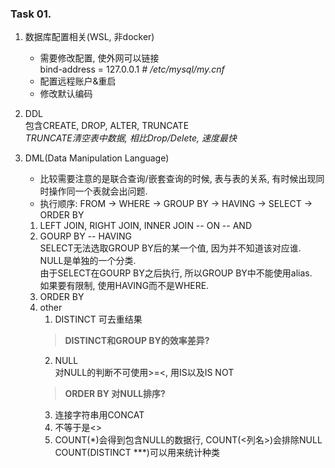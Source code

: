 ### Task 01.  
1. 数据库配置相关(WSL, 非docker)  
	- 需要修改配置, 使外网可以链接  
	bind-address = 127.0.0.1  *# /etc/mysql/my.cnf*   
	- 配置远程账户\&重启  
    - 修改默认编码  

2. DDL  
	包含CREATE, DROP, ALTER, TRUNCATE  
	*TRUNCATE清空表中数据, 相比Drop/Delete, 速度最快*

3. DML(Data Manipulation Language)  
	- 比较需要注意的是联合查询/嵌套查询的时候, 表与表的关系, 有时候出现同时操作同一个表就会出问题.  
	- 执行顺序: FROM -> WHERE -> GROUP BY -> HAVING -> SELECT -> ORDER BY  
	1. LEFT JOIN, RIGHT JOIN, INNER JOIN -- ON -- AND  
	2. GOURP BY  -- HAVING   
	SELECT无法选取GROUP BY后的某一个值, 因为并不知道该对应谁.  
	NULL是单独的一个分类.  
	由于SELECT在GOURP BY之后执行, 所以GROUP BY中不能使用alias.  
	如果要有限制, 使用HAVING而不是WHERE.    
	3. ORDER BY  
	4. other  
		1. DISTINCT 可去重结果   
		> **DISTINCT和GROUP BY的效率差异?**
		2. NULL  
		  对NULL的判断不可使用>=<, 用IS以及IS NOT    
		>   **ORDER BY 对NULL排序?**  
		3. 连接字符串用CONCAT    
		4. 不等于是\<\>  
		5. COUNT(\*)会得到包含NULL的数据行, COUNT(\<列名\>)会排除NULL    
			COUNT(DISTINCT \*\*\*)可以用来统计种类  
